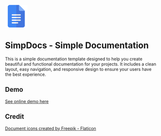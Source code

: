 <img src="https://raw.githubusercontent.com/dyazincahya/simp-docs/refs/heads/main/images/icon.png" height="74" />

# SimpDocs - Simple Documentation
This is a simple documentation template designed to help you create beautiful and functional documentation for your projects. It includes a clean layout, easy navigation, and responsive design to ensure your users have the best experience.

## Demo
[See online demo here](https://dyazincahya.github.io/simp-docs)

## Credit
<a href="https://www.flaticon.com/free-icons/document" title="document icons">Document icons created by Freepik - Flaticon</a>
